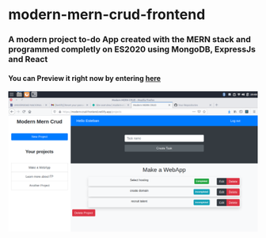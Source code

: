 # modern-mern-crud-frontend
### A modern project to-do App created with the MERN stack and programmed completly on ES2020 using MongoDB, ExpressJs and React

#### You can Preview it right now by entering [here](https://modern-crud-frontend.netlify.app/)

![Preview](./preview.png)


